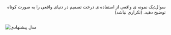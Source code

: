 
<div dir="rtl">
سوال:یک نمونه ی واقعی از استفاده ی درخت تصمیم در دنیای واقعی را به صورت کوتاه توضیح دهید. (تکراری نباشد)  
  
  </div>
<br/>



 ![مدل پیشنهادی](https://github.com/semnan-university-ai/machine-learning-class/blob/main/excersiecs/Homayontoosy/10/1.jpg)
